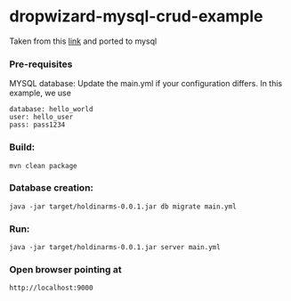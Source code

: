 dropwizard-mysql-crud-example
=============================

Taken from this [link](https://github.com/HoldInArms/dropwizard-mssql-crud-example) and ported to mysql

### Pre-requisites

MYSQL database: Update the main.yml if your configuration differs. In this example, we use

	database: hello_world
	user: hello_user
	pass: pass1234

### Build:

	mvn clean package
	

### Database creation:

	java -jar target/holdinarms-0.0.1.jar db migrate main.yml
	
	
### Run:

	java -jar target/holdinarms-0.0.1.jar server main.yml
	
	
### Open browser pointing at

	http://localhost:9000

